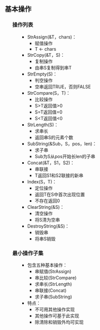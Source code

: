 <div style="float: left; width: 64%; padding: 1%;">

## 基本操作  

<ul>

### 操作列表

<ul>

- StrAssign(&T，chars)：
  - 赋值操作
  - T ← chars
- StrCopy(&T，S)：
  - 复制操作
  - 由串S复制得到串T
- StrEmpty(S)：
  - 判空操作
  - 空串返回TRUE，否则FALSE
- StrCompare(S，T)：
  - 比较操作
  - S>T返回值>0
  - S=T返回值=0
  - S<T返回值<0
- StrLength(S)：
  - 求串长
  - 返回串S的元素个数
- SubString(&Sub，S，pos，len)：
  - 求子串
  - Sub为S从pos开始长len的子串
- Concat(&T，S1，S2)：
  - 串联接
  - T返回S1和S2联接的新串
- Index(S，T)：
  - 定位操作
  - 返回T在S中首次出现位置
  - 不存在返回0
- ClearString(&S)：
  - 清空操作
  - 将S清为空串
- DestroyString(&S)：
  - 销毁串
  - 将串S销毁

</ul>

### 最小操作子集

<ul>

- 包含五种基本操作：
  - 串赋值(StrAssign)
  - 串比较(StrCompare)
  - 求串长(StrLength)
  - 串联接(Concat)
  - 求子串(SubString)
- 特点：
  - 不可用其他操作实现
  - 其他操作可基于此实现
  - 除清除和销毁外均可实现

</ul>
</div>
<div style="float: right; width: 26%; padding: 1%;">

</div>
<div style="clear: both;"></div>
